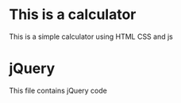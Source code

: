 # This is a calculator
This is a simple calculator using HTML CSS and js
# jQuery
This file contains jQuery code
